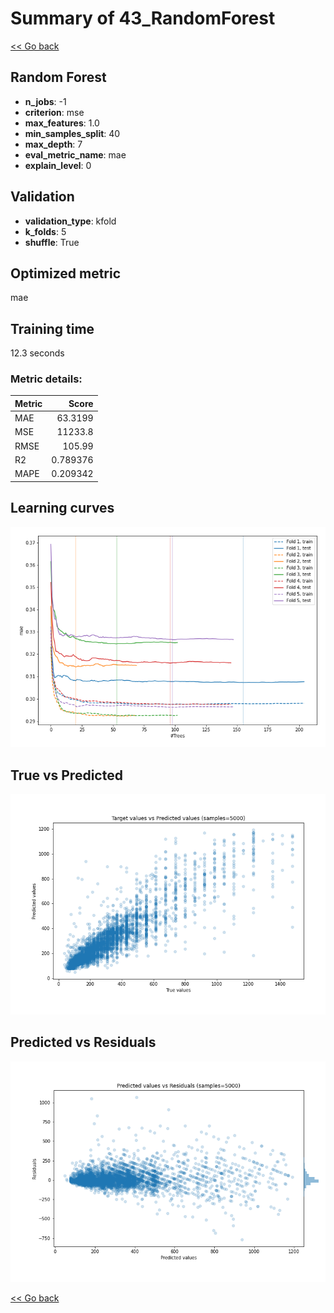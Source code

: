 # Summary of 43_RandomForest

[<< Go back](../README.md)


## Random Forest
- **n_jobs**: -1
- **criterion**: mse
- **max_features**: 1.0
- **min_samples_split**: 40
- **max_depth**: 7
- **eval_metric_name**: mae
- **explain_level**: 0

## Validation
 - **validation_type**: kfold
 - **k_folds**: 5
 - **shuffle**: True

## Optimized metric
mae

## Training time

12.3 seconds

### Metric details:
| Metric   |        Score |
|:---------|-------------:|
| MAE      |    63.3199   |
| MSE      | 11233.8      |
| RMSE     |   105.99     |
| R2       |     0.789376 |
| MAPE     |     0.209342 |



## Learning curves
![Learning curves](learning_curves.png)
## True vs Predicted

![True vs Predicted](true_vs_predicted.png)


## Predicted vs Residuals

![Predicted vs Residuals](predicted_vs_residuals.png)



[<< Go back](../README.md)
